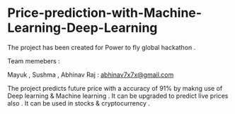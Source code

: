 # Price-prediction-with-Machine-Learning-Deep-Learning

The project has been created for Power to fly global hackathon .

Team memebers :

Mayuk , Sushma , Abhinav Raj : abhinav7x7x@gmail.com

The project predicts future price with a accuracy of 91% by makng use of Deep learning & Machine learning .
It can be upgraded to predict live prices also .
It can be used in stocks & cryptocurrency .
